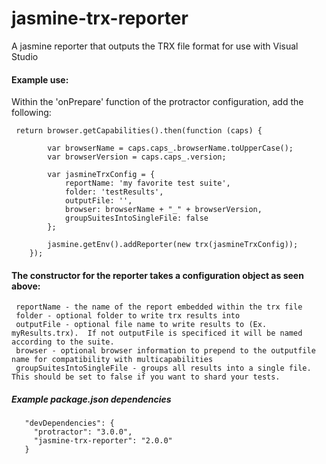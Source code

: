 # jasmine-trx-reporter
A jasmine reporter that outputs the TRX file format for use with Visual Studio


#### Example use:

Within the 'onPrepare' function of the protractor configuration, add the following:

     return browser.getCapabilities().then(function (caps) {

            var browserName = caps.caps_.browserName.toUpperCase();
            var browserVersion = caps.caps_.version;

            var jasmineTrxConfig = {
                reportName: 'my favorite test suite',
                folder: 'testResults',
                outputFile: '',
                browser: browserName + "_" + browserVersion,
                groupSuitesIntoSingleFile: false
            };

            jasmine.getEnv().addReporter(new trx(jasmineTrxConfig));
        });
 
#### The constructor for the reporter takes a configuration object as seen above:
     reportName - the name of the report embedded within the trx file
     folder - optional folder to write trx results into
     outputFile - optional file name to write results to (Ex. myResults.trx).  If not outputFile is specificed it will be named  according to the suite.
     browser - optional browser information to prepend to the outputfile name for compatibility with multicapabilities
     groupSuitesIntoSingleFile - groups all results into a single file.  This should be set to false if you want to shard your tests.
 
 
##### Example package.json dependencies
       "devDependencies": {
         "protractor": "3.0.0",
         "jasmine-trx-reporter": "2.0.0"
       }
